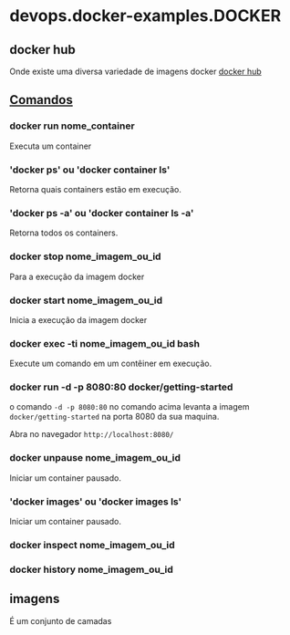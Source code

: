 # devops.docker-examples.DOCKER

## docker hub

Onde existe uma diversa variedade de imagens docker [docker hub](https://hub.docker.com/)

## [Comandos](https://docs.docker.com/engine/reference/run/)

### docker run nome_container

Executa um container

### 'docker ps' ou 'docker container ls'

Retorna quais containers estão em execução.

### 'docker ps -a' ou 'docker container ls -a'

Retorna todos os containers.

### docker stop nome_imagem_ou_id

Para a execução da imagem docker

### docker start nome_imagem_ou_id

Inicia a execução da imagem docker

### docker exec -ti nome_imagem_ou_id bash

Execute um comando em um contêiner em execução.

### docker run -d -p 8080:80 docker/getting-started

o comando `-d -p 8080:80` no comando acima levanta a imagem `docker/getting-started` na porta 8080 da sua maquina.

Abra no navegador `http://localhost:8080/`

### docker unpause nome_imagem_ou_id

Iniciar um container pausado.

### 'docker images' ou 'docker images ls'

Iniciar um container pausado.

### docker inspect nome_imagem_ou_id

### docker history nome_imagem_ou_id

## imagens

É um conjunto de camadas